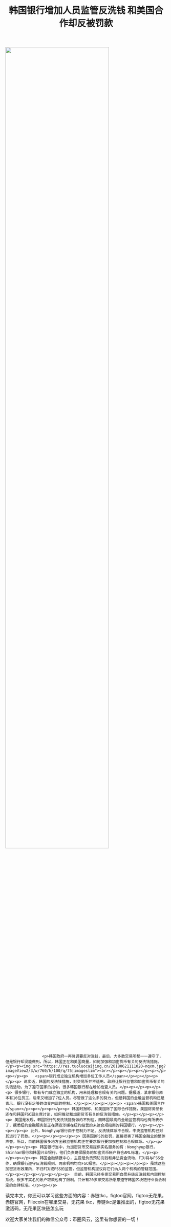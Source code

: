 ﻿---
layout: post
title: "韩国银行增加人员监管反洗钱  和美国合作却反被罚款"
description: "韩国银行增加人员监管反洗钱  和美国合作却反被罚款赤链tkc，figtoo官网，figtoo无花果，赤链官网，Filecoin在哪里交易，无花果 tkc，赤链tkc是谁推出的，figtoo无花果激活码，无花果区块链怎么玩"
tags: [figtoo,区块链,tkc,买币网]
categories: [币圈风云,TKC]
---
<img src="http://cdn.utouu.com/biiduuuser/1528886960548.jpg" width="80%"/>



					<p>韩国政府一再强调要反对洗钱，最后，大多数交易所都一一遵守了，但是银行却没能做到。所以，韩国正在和美国商量，如何加强和加密货币有关的反洗钱措施。</p><p><img src="https://res.tuoluocaijing.cn/20180621111020-nqxm.jpg?imageView2/3/w/760/h/100/q/75|imageslim"><br></p><p></p><p></p><p></p><p></p><p>   <span>银行成立独立机构增加多位工作人员</span></p><p></p><p></p><p> 说实话，韩国的反洗钱措施，对交易所并不适用。政府让银行监管和加密货币有关的洗钱活动，为了遵守国家的指令，很多韩国银行都在增加检查人员。</p><p></p><p></p><p> 很多银行，都有专门成立独立的机构，用来处理和合规有关的问题。据报道，某家银行原本有16位员工，后来又增加了7位人员。尽管做了这么多的努力，但是韩国的金融监督机构还是表示，银行没有足够的改变内部的控制。</p><p></p><p></p><p> <span>韩国和美国合作</span></p><p></p><p></p><p> 韩国时报称，和美国除了国际合作措施，美国财务部长还在和韩国FSC副主席讨论，如何推动和加密货币有关的反洗钱措施。</p><p></p><p></p><p> 美国是发现，韩国银行的反洗钱措施做的不到位，而韩国最高的金融监管机构也有所表示了，据悉纽约金融服务部正在调查涉嫌在纽约经营的未达合规指南的韩国银行。</p><p></p><p></p><p> 此外，Nonghyup银行由于控制力不足、反洗钱体系不合规，中央监管机构已对其进行了罚款。</p><p></p><p></p><p> 因美国DFS的处罚，直接损害了韩国金融业的整体声誉，所以，目前韩国很多地方金融监管机构正在要求银行要加强控制和合规体系。</p><p></p><p></p><p> 韩国银行当中，为加密货币交易提供实名服务的有：Nonghyup银行，Shinhan银行和韩国兴业银行。他们负责确保服务的加密货币帐户符合AML标准。</p><p></p><p></p><p> 韩国金融情报中心，主要是负责预防洗钱和非法资金流动，FIU将与FSS合作，确保银行遵守反洗钱规则，两家机构均向FSC报告。</p><p></p><p></p><p> 虽然这些加密货币效果所，不归FIU或FSS的监管，但监管机构提议将它们纳入两个机构的管辖范围。</p><p></p><p></p><p></p><p>  目前，韩国已经多家交易所自愿升级反洗钱和内部控制系统，很多不实名的账户取款也有了限制，共计有20多家交易所愿意遵守韩国区块链行业协会制定的自律标准。</p><p></p>
				

读完本文，你还可以学习这些方面的内容：赤链tkc，figtoo官网，figtoo无花果，赤链官网，Filecoin在哪里交易，无花果 tkc，赤链tkc是谁推出的，figtoo无花果激活码，无花果区块链怎么玩


欢迎大家关注我们的微信公众号：币圈风云，这里有你想要的一切！